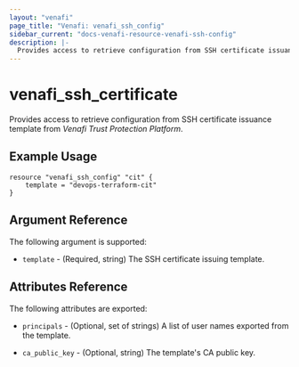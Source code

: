 ```yaml
---
layout: "venafi"
page_title: "Venafi: venafi_ssh_config"
sidebar_current: "docs-venafi-resource-venafi-ssh-config"
description: |-
  Provides access to retrieve configuration from SSH certificate issuance template from Venafi Trust Protection Platform.
---
```


# venafi_ssh_certificate

Provides access to retrieve configuration from SSH certificate issuance template from *Venafi Trust Protection Platform*.

## Example Usage

```hcl
resource "venafi_ssh_config" "cit" {
    template = "devops-terraform-cit"
}
```

## Argument Reference

The following argument is supported:

* `template` - (Required, string) The SSH certificate issuing template.


## Attributes Reference

The following attributes are exported:

* `principals` - (Optional, set of strings) A list of user names exported from the template.

* `ca_public_key` - (Optional, string) The template's CA public key.
